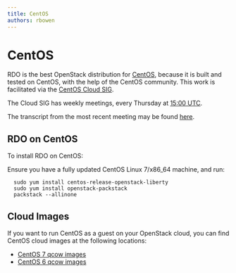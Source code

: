 ```yaml
---
title: CentOS
authors: rbowen
---
```


# CentOS

RDO is the best OpenStack distribution for [CentOS](http://centos.org/),
because it is built and tested on CentOS, with the help of the CentOS
community. This work is facilitated via the [CentOS Cloud
SIG](https://wiki.centos.org/SpecialInterestGroup/Cloud).

The Cloud SIG has weekly meetings, every Thursday at [15:00
UTC](https://www.google.com/search?q=15%3A00+UTC).

The transcript from the most recent meeting may be found
[here](https://www.centos.org/minutes/2015/november/centos-devel.2015-11-12-15.10.log.html).

## RDO on CentOS

To install RDO on CentOS:

Ensure you have a fully updated CentOS Linux 7/x86_64 machine, and run:

      sudo yum install centos-release-openstack-liberty
      sudo yum install openstack-packstack
      packstack --allinone

## Cloud Images

If you want to run CentOS as a guest on your OpenStack cloud, you can
find CentOS cloud images at the following locations:

* [CentOS 7 qcow images](http://cloud.centos.org/centos/7/images/)
* [CentOS 6 qcow images](http://wiki.centos.org/Cloud/OpenNebula)
